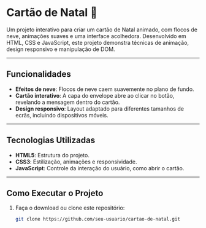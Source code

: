 # Cartão de Natal 🎄

Um projeto interativo para criar um cartão de Natal animado, com flocos de neve, animações suaves e uma interface acolhedora. Desenvolvido em HTML, CSS e JavaScript, este projeto demonstra técnicas de animação, design responsivo e manipulação de DOM.

---

## Funcionalidades

- **Efeitos de neve**: Flocos de neve caem suavemente no plano de fundo.
- **Cartão interativo**: A capa do envelope abre ao clicar no botão, revelando a mensagem dentro do cartão.
- **Design responsivo**: Layout adaptado para diferentes tamanhos de ecrãs, incluindo dispositivos móveis.

---

## Tecnologias Utilizadas

- **HTML5**: Estrutura do projeto.
- **CSS3**: Estilização, animações e responsividade.
- **JavaScript**: Controle da interação do usuário, como abrir o cartão.

---

## Como Executar o Projeto

1. Faça o download ou clone este repositório:
   ```bash
   git clone https://github.com/seu-usuario/cartao-de-natal.git

